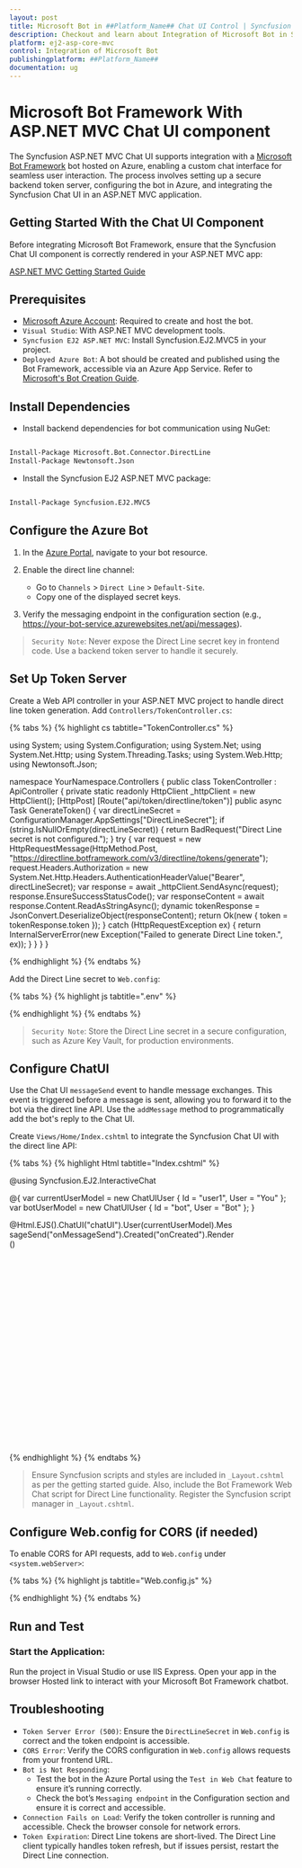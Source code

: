 ```yaml
---
layout: post
title: Microsoft Bot in ##Platform_Name## Chat UI Control | Syncfusion
description: Checkout and learn about Integration of Microsoft Bot in Syncfusion ##Platform_Name## Chat UI control of Syncfusion Essential JS 2 and more.
platform: ej2-asp-core-mvc
control: Integration of Microsoft Bot
publishingplatform: ##Platform_Name##
documentation: ug
---
```


# Microsoft Bot Framework With ASP.NET MVC Chat UI component

The Syncfusion ASP.NET MVC Chat UI supports integration with a [Microsoft Bot Framework](https://learn.microsoft.com/en-us/azure/bot-service/bot-builder-basics?view=azure-bot-service-4.0) bot hosted on Azure, enabling a custom chat interface for seamless user interaction. The process involves setting up a secure backend token server, configuring the bot in Azure, and integrating the Syncfusion Chat UI in an ASP.NET MVC application.

## Getting Started With the Chat UI Component

Before integrating Microsoft Bot Framework, ensure that the Syncfusion Chat UI component is correctly rendered in your ASP.NET MVC app:

[ASP.NET MVC Getting Started Guide](../getting-started)

## Prerequisites

* [Microsoft Azure Account](https://portal.azure.com/#home): Required to create and host the bot.
* `Visual Studio`: With ASP.NET MVC development tools.
* `Syncfusion EJ2 ASP.NET MVC`: Install Syncfusion.EJ2.MVC5 in your project.
* `Deployed Azure Bot`: A bot should be created and published using the Bot Framework, accessible via an Azure App Service. Refer to [Microsoft's Bot Creation Guide](https://learn.microsoft.com/en-us/azure/bot-service/).

## Install Dependencies

* Install backend dependencies for bot communication using NuGet:

```bash

Install-Package Microsoft.Bot.Connector.DirectLine
Install-Package Newtonsoft.Json

```

* Install the Syncfusion EJ2 ASP.NET MVC package:

```bash

Install-Package Syncfusion.EJ2.MVC5

```

## Configure the Azure Bot

1. In the [Azure Portal](https://portal.azure.com/#home), navigate to your bot resource.

2. Enable the direct line channel:
    * Go to `Channels` > `Direct Line` > `Default-Site`.
    * Copy one of the displayed secret keys.

3. Verify the messaging endpoint in the configuration section (e.g., https://your-bot-service.azurewebsites.net/api/messages).

> `Security Note`: Never expose the Direct Line secret key in frontend code. Use a backend token server to handle it securely.

##  Set Up Token Server

Create a Web API controller in your ASP.NET MVC project to handle direct line token generation. Add `Controllers/TokenController.cs`:

{% tabs %}
{% highlight cs tabtitle="TokenController.cs" %}

using System;
using System.Configuration;
using System.Net;
using System.Net.Http;
using System.Threading.Tasks;
using System.Web.Http;
using Newtonsoft.Json;

namespace YourNamespace.Controllers
{
    public class TokenController : ApiController
    {
        private static readonly HttpClient _httpClient = new HttpClient();
        [HttpPost]
        [Route("api/token/directline/token")]
        public async Task<IHttpActionResult> GenerateToken()
        {
            var directLineSecret = ConfigurationManager.AppSettings["DirectLineSecret"];
            if (string.IsNullOrEmpty(directLineSecret))
            {
                return BadRequest("Direct Line secret is not configured.");
            }
            try
            {
                var request = new HttpRequestMessage(HttpMethod.Post, "https://directline.botframework.com/v3/directline/tokens/generate");
                request.Headers.Authorization = new System.Net.Http.Headers.AuthenticationHeaderValue("Bearer", directLineSecret);
                var response = await _httpClient.SendAsync(request);
                response.EnsureSuccessStatusCode();
                var responseContent = await response.Content.ReadAsStringAsync();
                dynamic tokenResponse = JsonConvert.DeserializeObject(responseContent);
                return Ok(new { token = tokenResponse.token });
            }
            catch (HttpRequestException ex)
            {
                return InternalServerError(new Exception("Failed to generate Direct Line token.", ex));
            }
        }
    }
}

{% endhighlight %}
{% endtabs %}

Add the Direct Line secret to `Web.config`:

{% tabs %}
{% highlight js tabtitle=".env" %}
<appSettings>
  <add key="DirectLineSecret" value="PASTE_YOUR_DIRECT_LINE_SECRET_HERE" />
</appSettings>

{% endhighlight %}
{% endtabs %}

>`Security Note`: Store the Direct Line secret in a secure configuration, such as Azure Key Vault, for production environments.

## Configure ChatUI

Use the Chat UI `messageSend` event to handle message exchanges. This event is triggered before a message is sent, allowing you to forward it to the bot via the direct line API. Use the `addMessage` method to programmatically add the bot's reply to the Chat UI.

Create `Views/Home/Index.cshtml` to integrate the Syncfusion Chat UI with the direct line API:

{% tabs %}
{% highlight Html tabtitle="Index.cshtml" %}

@using Syncfusion.EJ2.InteractiveChat

@{
    var currentUserModel = new ChatUIUser { Id = "user1", User = "You" };
    var botUserModel = new ChatUIUser { Id = "bot", User = "Bot" };
}

<div id='chat-container' style="height: 400px; width: 400px;">
    @Html.EJS().ChatUI("chatUI").User(currentUserModel).MessageSend("onMessageSend").Created("onCreated").Render()
</div>

<script src="https://cdn.syncfusion.com/ej2/31.1.17/dist/ej2.min.js"></script>
<script src="https://cdn.botframework.com/botframework-webchat/latest/webchat.js"></script>
<script>
    var chatUIObj;
    var currentUserId = "@currentUserModel.Id";
    var botUser = @Html.Raw(Newtonsoft.Json.JsonConvert.SerializeObject(botUserModel));
    var directLine;
    var chatUiEle = document.getElementById('chatUI');
    var isConnected = false; // Flag to prevent multiple initializations
    
    async function onMessageSend(args) {
        chatUIObj = ej.base.getInstance(chatUiEle, 'chatui');
        // Initialize Direct Line connection on first message if not already connected
        if (!isConnected) {
            try {
                // Fetch Direct Line token
                const response = await fetch('/api/token/directline/token', {
                    method: 'POST',
                    headers: { 'Content-Type': 'application/json' }
                });
                const data = await response.json();
                if (data.error) {
                    chatUIObj.addMessage({ text: 'Failed to connect to bot.', author: botUser });
                    return;
                }

                // Initialize Direct Line
                directLine = new BotFramework.DirectLine.DirectLine({ token: data.token });
                isConnected = true; // Mark as connected

                // Subscribe to bot messages
                directLine.activity$
                    .filter(activity => activity.type === 'message' && activity.from.id !== currentUserId)
                    .subscribe(message => {
                        chatUIObj.addMessage({ text: message.text, author: botUser });
                    });
            } catch (error) {
                chatUIObj.addMessage({ text: 'Sorry, I couldn’t connect to the bot.', author: botUser });
                console.error('Connection error:', error);
                return;
            }
        }

        // Ensure Direct Line is available before sending message
        if (!directLine) {
            console.error('Direct Line connection not established.');
            chatUIObj.addMessage({ text: 'Bot connection not ready. Please wait.', author: botUser });
            return;
        }

        // Send message to bot
        directLine.postActivity({
            from: { id: currentUserId, name: '@currentUserModel.User' },
            type: 'message',
            text: args.message.text
        }).subscribe(
            id => console.log('Sent message with ID: ', id),
            error => {
                console.error('Error sending message: ', error);
                chatUIObj.addMessage({ text: 'Error sending message.', author: botUser });
            }
        );
    }
</script>

{% endhighlight %}
{% endtabs %}

>Ensure Syncfusion scripts and styles are included in `_Layout.cshtml` as per the getting started guide. Also, include the Bot Framework Web Chat script for Direct Line functionality. Register the Syncfusion script manager in `_Layout.cshtml`.

## Configure Web.config for CORS (if needed)

To enable CORS for API requests, add to `Web.config` under `<system.webServer>`:

{% tabs %}
{% highlight js tabtitle="Web.config.js" %}

<httpProtocol>
  <customHeaders>
    <add name="Access-Control-Allow-Origin" value="*" />
    <add name="Access-Control-Allow-Headers" value="Content-Type" />
    <add name="Access-Control-Allow-Methods" value="GET, POST, PUT, DELETE, OPTIONS" />
  </customHeaders>
</httpProtocol>

{% endhighlight %}
{% endtabs %}

## Run and Test

### Start the Application:

Run the project in Visual Studio or use IIS Express.
Open your app in the browser Hosted link to interact with your Microsoft Bot Framework chatbot.

## Troubleshooting

* `Token Server Error (500)`: Ensure the `DirectLineSecret` in `Web.config` is correct and the token endpoint is accessible.
* `CORS Error`: Verify the CORS configuration in `Web.config` allows requests from your frontend URL.
* `Bot is Not Responding`:
  - Test the bot in the Azure Portal using the `Test in Web Chat` feature to ensure it’s running correctly.
  - Check the bot’s `Messaging endpoint` in the Configuration section and ensure it is correct and accessible.
* `Connection Fails on Load`: Verify the token controller is running and accessible. Check the browser console for network errors.
* `Token Expiration`: Direct Line tokens are short-lived. The Direct Line client typically handles token refresh, but if issues persist, restart the Direct Line connection.